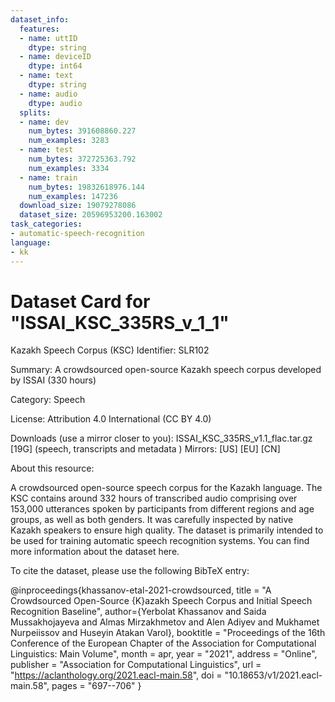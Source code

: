 ```yaml
---
dataset_info:
  features:
  - name: uttID
    dtype: string
  - name: deviceID
    dtype: int64
  - name: text
    dtype: string
  - name: audio
    dtype: audio
  splits:
  - name: dev
    num_bytes: 391608860.227
    num_examples: 3283
  - name: test
    num_bytes: 372725363.792
    num_examples: 3334
  - name: train
    num_bytes: 19832618976.144
    num_examples: 147236
  download_size: 19079278086
  dataset_size: 20596953200.163002
task_categories:
- automatic-speech-recognition
language:
- kk
---
```

# Dataset Card for "ISSAI_KSC_335RS_v_1_1"

Kazakh Speech Corpus (KSC)
Identifier: SLR102

Summary: A crowdsourced open-source Kazakh speech corpus developed by ISSAI (330 hours)

Category: Speech

License: Attribution 4.0 International (CC BY 4.0)

Downloads (use a mirror closer to you):
ISSAI_KSC_335RS_v1.1_flac.tar.gz [19G]   (speech, transcripts and metadata )   Mirrors: [US]   [EU]   [CN]  


About this resource:

A crowdsourced open-source speech corpus for the Kazakh language. The KSC contains around 332 hours of transcribed audio comprising over 153,000 utterances spoken by participants from different regions and age groups, as well as both genders. It was carefully inspected by native Kazakh speakers to ensure high quality. The dataset is primarily intended to be used for training automatic speech recognition systems.
You can find more information about the dataset here.

To cite the dataset, please use the following BibTeX entry:

@inproceedings{khassanov-etal-2021-crowdsourced,
  title = "A Crowdsourced Open-Source {K}azakh Speech Corpus and Initial Speech Recognition Baseline",
  author={Yerbolat Khassanov and Saida Mussakhojayeva and Almas Mirzakhmetov and Alen Adiyev and Mukhamet Nurpeiissov and Huseyin Atakan Varol},
  booktitle = "Proceedings of the 16th Conference of the European Chapter of the Association for Computational Linguistics: Main Volume",
  month = apr,
  year = "2021",
  address = "Online",
  publisher = "Association for Computational Linguistics",
  url = "https://aclanthology.org/2021.eacl-main.58",
  doi = "10.18653/v1/2021.eacl-main.58",
  pages = "697--706"
}
